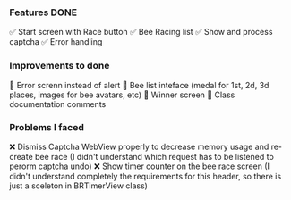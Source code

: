 ### Features DONE

✅ Start screen with Race button
✅ Bee Racing list
✅ Show and process captcha
✅ Error handling

### Improvements to done
🔧 Error screnn instead of alert
🔧 Bee list inteface (medal for 1st, 2d, 3d places, images for bee avatars, etc)
🔧 Winner screen
🔧 Class documentation comments

### Problems I faced
❌ Dismiss Captcha WebView properly to decrease memory usage and re-create bee race
(I didn't understand which request has to be listened to perorm captcha undo)
❌ Show timer counter on the bee race screen
(I didn't understand completely the requirements for this header, so there is just a sceleton in BRTimerView class)
